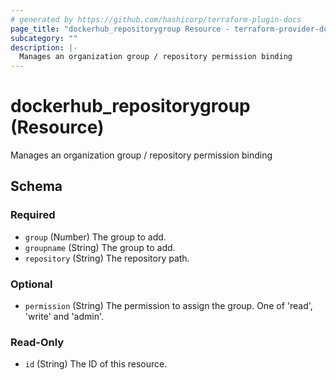 ```yaml
---
# generated by https://github.com/hashicorp/terraform-plugin-docs
page_title: "dockerhub_repositorygroup Resource - terraform-provider-dockerhub"
subcategory: ""
description: |-
  Manages an organization group / repository permission binding
---
```


# dockerhub_repositorygroup (Resource)

Manages an organization group / repository permission binding



<!-- schema generated by tfplugindocs -->
## Schema

### Required

- `group` (Number) The group to add.
- `groupname` (String) The group to add.
- `repository` (String) The repository path.

### Optional

- `permission` (String) The permission to assign the group. One of 'read', 'write' and 'admin'.

### Read-Only

- `id` (String) The ID of this resource.


